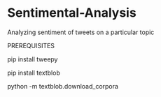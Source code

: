 # Sentimental-Analysis
Analyzing sentiment of tweets on a particular topic


PREREQUISITES

pip install tweepy

pip install textblob

python -m textblob.download_corpora


